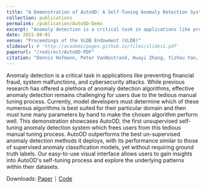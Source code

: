 ```yaml
---
title: "A Demonstration of AutoOD: A Self-Tuning Anomaly Detection System"
collection: publications
permalink: /publication/AutoOD-Demo
excerpt: "Anomaly detection is a critical task in applications like preventing financial fraud, system malfunctions, and cybersecurity attacks. While previous research has offered a plethora of anomaly detection algorithms, effective anomaly detection remains challenging for users due to the tedious manual tuning process. Currently, model developers must determine which of these numerous algorithms is best suited for their particular domain and then must tune many parameters by hand to make the chosen algorithm perform well. This demonstration showcases AutoOD, the first unsupervised self-tuning anomaly detection system which frees users from this tedious manual tuning process. AutoOD outperforms the best un-supervised anomaly detection methods it deploys, with its performance similar to those of supervised anomaly classification models, yet without requiring ground truth labels. Our easy-to-use visual interface allows users to gain insights into AutoOD's self-tuning process and explore the underlying patterns within their datasets."
date: 2022-08-01
venue: "Proceedings of the VLDB Endowment (VLDB)"
slidesurl: # 'http://academicpages.github.io/files/slides1.pdf'
paperurl: "/redirect/AutoOD-PDF"
citation: "Dennis Hofmann, Peter VanNostrand, Huayi Zhang, Yizhou Yan, Lei Cao, Samuel Madden, and Elke Rundensteiner. 2022. A demonstration of AutoOD: a self-tuning anomaly detection system. Proc. VLDB Endow. 15, 12 (August 2022), 3706–3709. https://doi.org/10.14778/3554821.3554880"
---
```


<link rel="stylesheet" type="text/css" media="all" href="/assets/css/publication_items.css" />

Anomaly detection is a critical task in applications like preventing financial fraud, system malfunctions, and cybersecurity attacks. While previous research has offered a plethora of anomaly detection algorithms, effective anomaly detection remains challenging for users due to the tedious manual tuning process. Currently, model developers must determine which of these numerous algorithms is best suited for their particular domain and then must tune many parameters by hand to make the chosen algorithm perform well. This demonstration showcases AutoOD, the first unsupervised self-tuning anomaly detection system which frees users from this tedious manual tuning process. AutoOD outperforms the best un-supervised anomaly detection methods it deploys, with its performance similar to those of supervised anomaly classification models, yet without requiring ground truth labels. Our easy-to-use visual interface allows users to gain insights into AutoOD's self-tuning process and explore the underlying patterns within their datasets.

Downloads: [Paper](/redirect/AutoOD-PDF) ⏐ [Code](http://localhost:4000/publication/FACET-Demo)
